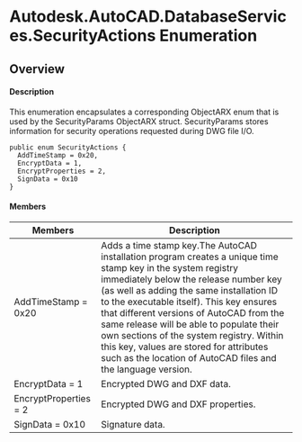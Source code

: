 # Autodesk.AutoCAD.DatabaseServices.SecurityActions Enumeration

## Overview

#### Description
This enumeration encapsulates a corresponding ObjectARX enum that is used by the SecurityParams ObjectARX struct. SecurityParams stores information for security operations requested during DWG file I/O.
```text
public enum SecurityActions {
  AddTimeStamp = 0x20,
  EncryptData = 1,
  EncryptProperties = 2,
  SignData = 0x10
}
```

#### Members
| Members | Description |
| --- | --- |
| AddTimeStamp = 0x20 | Adds a time stamp key.The AutoCAD installation program creates a unique time stamp key in the system registry immediately below the release number key (as well as adding the same installation ID to the executable itself). This key ensures that different versions of AutoCAD from the same release will be able to populate their own sections of the system registry. Within this key, values are stored for attributes such as the location of AutoCAD files and the language version. |
| EncryptData = 1 | Encrypted DWG and DXF data. |
| EncryptProperties = 2 | Encrypted DWG and DXF properties. |
| SignData = 0x10 | Signature data. |